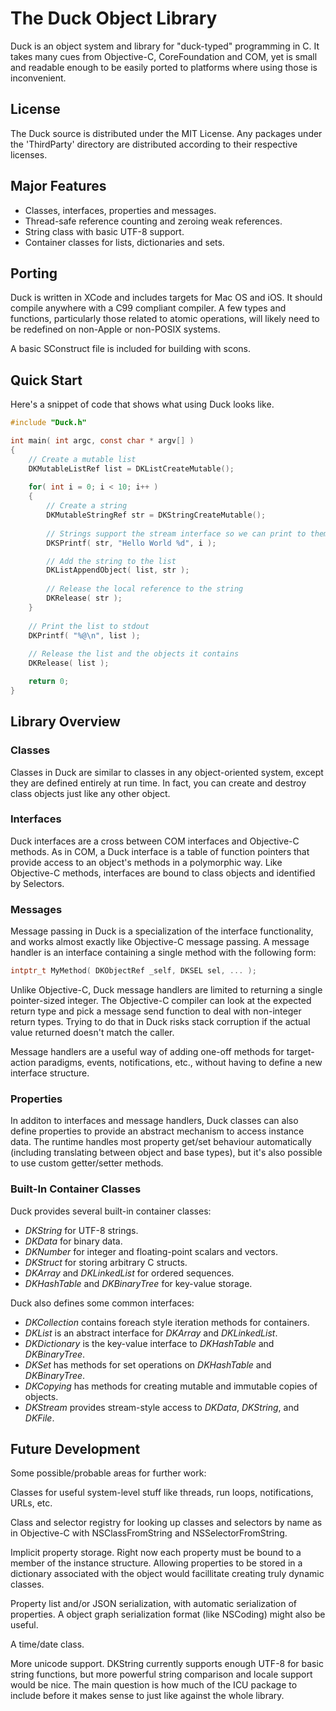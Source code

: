 # The Duck Object Library

Duck is an object system and library for "duck-typed" programming in C. It takes
many cues from Objective-C, CoreFoundation and COM, yet is small and readable
enough to be easily ported to platforms where using those is inconvenient.


## License

The Duck source is distributed under the MIT License. Any packages under the
'ThirdParty' directory are distributed according to their respective licenses.


## Major Features

* Classes, interfaces, properties and messages.
* Thread-safe reference counting and zeroing weak references.
* String class with basic UTF-8 support.
* Container classes for lists, dictionaries and sets.


## Porting

Duck is written in XCode and includes targets for Mac OS and iOS. It should
compile anywhere with a C99 compliant compiler. A few types and functions,
particularly those related to atomic operations, will likely need to be redefined
on non-Apple or non-POSIX systems.

A basic SConstruct file is included for building with scons.


## Quick Start

Here's a snippet of code that shows what using Duck looks like.

```C
#include "Duck.h"

int main( int argc, const char * argv[] )
{
    // Create a mutable list
    DKMutableListRef list = DKListCreateMutable();
    
    for( int i = 0; i < 10; i++ )
    {
        // Create a string
        DKMutableStringRef str = DKStringCreateMutable();
        
        // Strings support the stream interface so we can print to them thusly
        DKSPrintf( str, "Hello World %d", i );

        // Add the string to the list
        DKListAppendObject( list, str );
        
        // Release the local reference to the string
        DKRelease( str );
    }
    
    // Print the list to stdout
    DKPrintf( "%@\n", list );
    
    // Release the list and the objects it contains
    DKRelease( list );

    return 0;
}
```


## Library Overview

### Classes

Classes in Duck are similar to classes in any object-oriented system, except
they are defined entirely at run time. In fact, you can create and destroy class
objects just like any other object.

### Interfaces

Duck interfaces are a cross between COM interfaces and Objective-C methods. As
in COM, a Duck interface is a table of function pointers that provide access to
an object's methods in a polymorphic way. Like Objective-C methods, interfaces
are bound to class objects and identified by Selectors.

### Messages

Message passing in Duck is a specialization of the interface functionality, and
works almost exactly like Objective-C message passing. A message handler is an
interface containing a single method with the following form:

```C
intptr_t MyMethod( DKObjectRef _self, DKSEL sel, ... );
```

Unlike Objective-C, Duck message handlers are limited to returning a single
pointer-sized integer. The Objective-C compiler can look at the expected return
type and pick a message send function to deal with non-integer return types.
Trying to do that in Duck risks stack corruption if the actual value returned
doesn't match the caller.

Message handlers are a useful way of adding one-off methods for target-action
paradigms, events, notifications, etc., without having to define a new interface
structure.

### Properties

In additon to interfaces and message handlers, Duck classes can also define
properties to provide an abstract mechanism to access instance data. The runtime
handles most property get/set behaviour automatically (including translating
between object and base types), but it's also possible to use custom
getter/setter methods.

### Built-In Container Classes

Duck provides several built-in container classes:

* *DKString* for UTF-8 strings.
* *DKData* for binary data.
* *DKNumber* for integer and floating-point scalars and vectors.
* *DKStruct* for storing arbitrary C structs.
* *DKArray* and *DKLinkedList* for ordered sequences.
* *DKHashTable* and *DKBinaryTree* for key-value storage.

Duck also defines some common interfaces:

* *DKCollection* contains foreach style iteration methods for containers.
* *DKList* is an abstract interface for *DKArray* and *DKLinkedList*.
* *DKDictionary* is the key-value interface to *DKHashTable* and *DKBinaryTree*.
* *DKSet* has methods for set operations on *DKHashTable* and *DKBinaryTree*.
* *DKCopying* has methods for creating mutable and immutable copies of objects.
* *DKStream* provides stream-style access to *DKData*, *DKString*, and *DKFile*.


## Future Development

Some possible/probable areas for further work:

Classes for useful system-level stuff like threads, run loops, notifications,
URLs, etc.

Class and selector registry for looking up classes and selectors by name as in
Objective-C with NSClassFromString and NSSelectorFromString.

Implicit property storage. Right now each property must be bound to a member of
the instance structure. Allowing properties to be stored in a dictionary
associated with the object would facillitate creating truly dynamic classes.

Property list and/or JSON serialization, with automatic serialization of
properties. A object graph serialization format (like NSCoding) might also be
useful.

A time/date class.

More unicode support. DKString currently supports enough UTF-8 for basic string
functions, but more powerful string comparison and locale support would be nice.
The main question is how much of the ICU package to include before it makes
sense to just like against the whole library.





